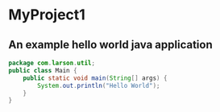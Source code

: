 # MyProject1
## An example hello world java application
```java
package com.larson.util;
public class Main {
	public static void main(String[] args) {
		System.out.println("Hello World");
	}
}
```
